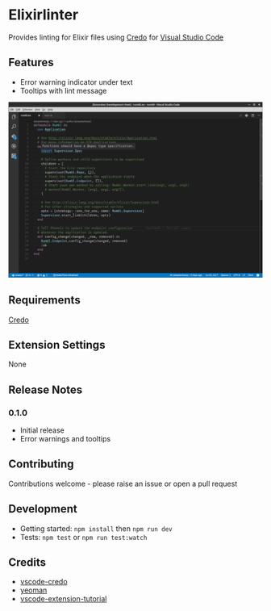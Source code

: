 # Elixirlinter

Provides linting for Elixir files using [Credo](https://github.com/rrrene/credo) for [Visual Studio Code](https://code.visualstudio.com/)

## Features

* Error warning indicator under text
* Tooltips with lint message

![feature tooltips](images/elixirlinter-screenshot-tooltips.png)

## Requirements

[Credo](https://github.com/rrrene/credo)

## Extension Settings

None
## Release Notes

### 0.1.0

* Initial release
* Error warnings and tooltips

## Contributing

Contributions welcome - please raise an issue or open a pull request

## Development

* Getting started: `npm install` then `npm run dev`
* Tests: `npm test` or `npm run test:watch`

## Credits

* [vscode-credo](https://github.com/joshjg/vscode-credo)
* [yeoman](http://yeoman.io/)
* [vscode-extension-tutorial](https://github.com/hoovercj/vscode-extension-tutorial)
